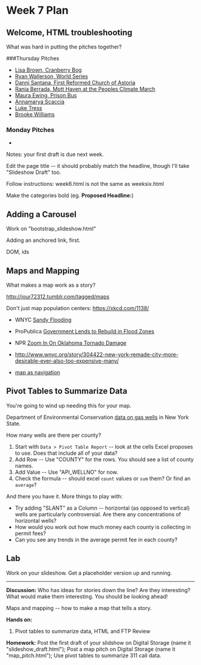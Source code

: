 # Week 7 Plan

## Welcome, HTML troubleshooting
What was hard in putting the pitches together? 

###Thursday Pitches
+ [Lisa Brown, Cranberry Bog](http://digitalstorage.journalism.cuny.edu/lisa.brown/fundamental/week6.html)
+ [Ryan Wallerson, World Series](http://digitalstorage.journalism.cuny.edu/ryanwallerson/fundamentals/weeksix.html)
+ [Danni Santana, First Reformed Church of Astoria](http://digitalstorage.journalism.cuny.edu/dannisantana/coding/weeksix.html)
+ [Rania Berrada, Mott Haven at the Peoples Climate March](digitalstorage.journalism.cuny.edu/raniaberrada/Fundamentals/week6.html)
+ [Maura Ewing, Prison Bus](http://digitalstorage.journalism.cuny.edu/maura.ewing/public_html/fundamentals/week6.html)
+ [Annamarya Scaccia](http://digitalstorage.journalism.cuny.edu/annamarya.scaccia/week6.html)
+ [Luke Tress](http://digitalstorage.journalism.cuny.edu/luketress/week6.html)
+ [Brooke Williams](http://digitalstorage.journalism.cuny.edu/brooke.williams/fundamentals/week6.html)

### Monday Pitches
+ 

Notes: your first draft is due next week. 

Edit the page title -- it should probably match the headline, though I'll take "Slideshow Draft" too. 

Follow instructions: week6.html is not the same as weeksix.html

Make the categories bold (eg. **Proposed Headline:**)

## Adding a Carousel

Work on "bootstrap_slideshow.html"

Adding an anchored link, first.

DOM, ids

## Maps and Mapping

What makes a map work as a story? 

http://jour72312.tumblr.com/tagged/maps

Don't just map population centers:
https://xkcd.com/1138/

+ WNYC [Sandy Flooding](http://project.wnyc.org/flooding-sandy-new/#12.00/40.7378/-74.07020)
+ ProPublica [Government Lends to Rebuild in Flood Zones](http://projects.propublica.org/sandy-sba/)

+ NPR [Zoom In On Oklahoma Tornado Damage](http://apps.npr.org/moore-oklahoma-tornado-damage/)

+ <http://www.wnyc.org/story/304422-new-york-remade-city-more-desirable-ever-also-too-expensive-many/>

+ [map as navigation](http://www.telegraph.co.uk/news/worldnews/asia/japan/9134487/Graphic-Aftermath-of-Japan-earthquake-and-tsunami-and-Fukushima.html)

## Pivot Tables to Summarize Data
You're going to wind up needing this for your map. 

Department of Environmental Conservation [data on gas wells](http://www.dec.ny.gov/energy/1603.html) in New York State.

How many wells are there per county? 

1. Start with `Data > Pivot Table Report` -- look at the cells Excel proposes to use. Does that include all of your data?
2. Add Row -- Use "COUNTY" for the rows. You should see a list of county names. 
3. Add Value -- Use "API_WELLNO" for now. 
4. Check the formula -- should excel `count` values or `sum` them? Or find an `average`? 

And there you have it. More things to play with:

* Try adding "SLANT" as a Column -- horizontal (as opposed to vertical) wells are particularly controversial. Are there any concentrations of horizontal wells?
* How would you work out how much money each county is collecting in permit fees?
* Can you see any trends in the average permit fee in each county? 

## Lab
Work on your slideshow. Get a placeholder version up and running. 

----

**Discussion:** Who has ideas for stories down the line? Are they interesting? What would make them interesting. You should be looking ahead!  

Maps and mapping -- how to make a map that tells a story. 

**Hands on:** 

1) Pivot tables to summarize data, HTML and FTP Review

**Homework:** Post the first draft of your slidshow on Digital Storage (name it "slideshow_draft.html"); Post a map pitch on Digital Storage (name it "map_pitch.html"); Use pivot tables to summarize 311 call data. 

